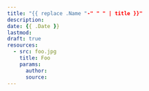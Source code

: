 ```yaml
---
title: "{{ replace .Name "-" " " | title }}"
description: 
date: {{ .Date }}
lastmod:
draft: true
resources:
  - src: foo.jpg
    title: Foo
    params:
      author:
      source:
---
```

